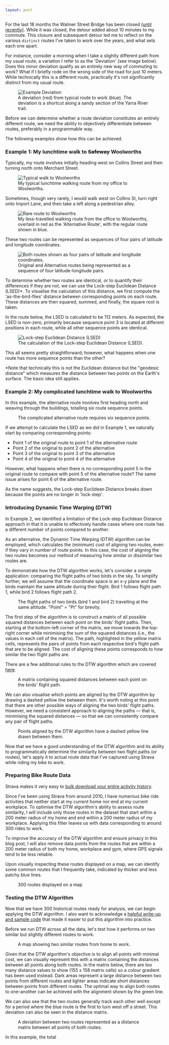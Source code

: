 ```yaml
---
layout: post
---
```


For the last 18 months the Walmer Street Bridge has been closed <a href="https://bicyclenetwork.com.au/newsroom/2023/12/20/walmer-street-bridge-ready-to-re-open/">(until recently)</a>. While it was closed, the detour added about 10 minutes to my commute. This closure and subsequent detour led me to reflect on the various `distinct` routes I've taken to work over the years, and what sets each one apart.

For instance, consider a morning when I take a slightly different path from my usual route, a variation I refer to as the 'Deviation' (see image below). Does this minor deviation qualify as an entirely new way of commuting to work? What if I briefly rode on the wrong side of the road for just 10 meters. While technically this is a different route, practically it's not significantly distinct from my usual route.

<figure>
  <img src="/assets/2023-12-26-img01.png" alt="Example Deviation" loading="lazy">
  <figcaption>
    A deviation (red) from typical route to work (blue). The deviation is a shortcut along a sandy section of the Yarra River trail.
  </figcaption>
</figure>

Before we can determine whether a route deviation constitutes an entirely different route, we need the ability to objectively differentiate between routes, preferably in a programmable way.

The following examples show how this can be achieved.

### Example 1: My lunchtime walk to ~~Safeway~~ Woolworths

Typically, my route involves initially heading west on Collins Street and then turning north onto Merchant Street.

<figure>
  <img src="/assets/2023-12-26-img02.png" alt="Typical walk to Woolworths" loading="lazy">
  <figcaption>
    My typical lunchtime walking route from my office to Woolworths.
  </figcaption>
</figure>

Sometimes, though very rarely, I would walk west on Collins St, turn right onto Import Lane, and then take a left along a pedestrian alley.

<figure>
  <img src="/assets/2023-12-26-img03.png" alt="Rare route to Woolworths" loading="lazy">
  <figcaption>
    My less-travelled walking route from the office to Woolworths, overlaid in red as the 'Alternative Route', with the regular route shown in blue.
  </figcaption>
</figure>

These two routes can be represented as sequences of four pairs of latitude and longitude coordinates.

<figure>
  <img src="/assets/2023-12-26-img04.png" alt="Both routes shown as four pairs of latitude and longitude coordinates." loading="lazy">
  <figcaption>
    Original and Alternative routes being represented as a sequence of four latitude-longitude pairs.
  </figcaption>
</figure>

To determine whether two routes are identical, or to quantify their differences if they are not, we can use the Lock-step Euclidean Distance (LSED)*. To visualise the calculation of this distance, we first compute the 'as-the-bird-flies' distance between corresponding points on each route. These distances are then squared, summed, and finally, the square root is taken.

In the route below, the LSED is calculated to be 112 meters. As expected, the LSED is non-zero, primarily because sequence point 3 is located at different positions in each route, while all other sequence points are identical.

<figure>
  <img src="/assets/2023-12-26-img05.png" alt="Lock-step Euclidean Distance (LSED)" loading="lazy">
  <figcaption>
    The calculation of the Lock-step Euclidean Distance (LSED). 
  </figcaption>
</figure>

This all seems pretty straightforward; however, what happens when one route has more sequence points than the other?

\*Note that technically this is not the Euclidean distance but the "geodesic distance" which measures the distance between two points on the Earth's surface. The basic idea still applies.

### Example 2: My complicated lunchtime walk to Woolworths

In this example, the alternative route involves first heading north and weaving through the buildings, totalling six route sequence points.

<figure>
  <img src="/assets/2023-12-26-img06.png" alt="" loading="lazy">
  <figcaption>
    The complicated alternative route requires six sequence points.
  </figcaption>
</figure>

If we attempt to calculate the LSED as we did in Example 1, we naturally start by comparing corresponding points:
- Point 1 of the original route to point 1 of the alternative route
- Point 2 of the original to point 2 of the alternative
- Point 3 of the original to point 3 of the alternative
- Point 4 of the original to point 4 of the alternative
  
However, what happens when there is no corresponding point 5 in the original route to compare with point 5 of the alternative route? The same issue arises for point 6 of the alternative route. 

As the name suggests, the Lock-step Euclidean Distance breaks down because the points are no longer in 'lock-step'.

### Introducing Dynamic Time Warping (DTW)

In Example 2, we identified a limitation of the Lock-step Euclidean Distance approach in that it is unable to effectively handle cases where one route has a different number of points compared to another.

As an alternative, the Dynamic Time Warping (DTW) algorithm can be employed, which calculates the (minimum) cost of aligning two routes, even if they vary in number of route points. In this case, the cost of aligning the two routes becomes our method of measuring how similar or dissimilar two routes are.

To demonstrate how the DTW algorithm works, let's consider a simple application: comparing the flight paths of two birds in the sky. To simplify further, we will assume that the coordinate space is an x-y plane and the birds maintain the same altitude during their flight. Bird 1 follows flight path 1, while bird 2 follows flight path 2.

<figure>
  <img src="/assets/2023-12-26-img07.png" alt="" loading="lazy">
  <figcaption>
    The flight paths of two birds (bird 1 and bird 2) travelling at the same altitude. "Point" = "Pt" for brevity.
  </figcaption>
</figure>

The first step of the algorithm is to construct a matrix of all possible squared distances between each point on the birds' flight paths. Then, starting at the bottom-left corner of the matrix, we move towards the top-right corner while minimising the sum of the squared distances (i.e., the values in each cell of the matrix). The path, highlighted in the yellow matrix cells, represents the pairs of points from each respective bird's flight path that are to be aligned. The cost of aligning these points corresponds to how similar the two flight paths are.

There are a few additional rules to the DTW algorithm which are covered <a href="https://www.tandfonline.com/doi/full/10.1080/15481603.2021.1908927">here</a>. 

<figure>
  <img src="/assets/2023-12-26-img08.png" alt="" loading="lazy">
  <figcaption>
    A matrix containing squared distances between each point on the birds' flight path.
  </figcaption>
</figure>

We can also visualise which points are aligned by the DTW algorithm by drawing a dashed yellow line between them. It's worth noting at this point that there are other possible ways of aligning the two birds' flight paths. However, we need a consistent approach to aligning the paths — that is, minimising the squared distances — so that we can consistently compare any pair of flight paths.

<figure>
  <img src="/assets/2023-12-26-img09.png" alt="" loading="lazy">
  <figcaption>
    Points aligned by the DTW algorithm have a dashed yellow line drawn between them.
  </figcaption>
</figure>

Now that we have a good understanding of the DTW algorithm and its ability to programmatically determine the similarity between two flight paths (or routes), let's apply it to actual route data that I've captured using Strava while riding my bike to work.

### Preparing Bike Route Data

Strava makes it very easy to <a href="https://support.strava.com/hc/en-us/articles/216918437-Exporting-your-Data-and-Bulk-Export">bulk download your entire activity history</a>.

Since I've been using Strava from around 2010, I have numerous bike ride activities that neither start at my current home nor end at my current workplace. To optimise the DTW algorithm's ability to assess route similarity, I will include only those routes in the dataset that start within a 200 meter radius of my home and end within a 200 meter radius of my workplace. Applying this filter leaves us with data corresponding to around 300 rides to work.

To improve the accuracy of the DTW algorithm and ensure privacy in this blog post, I will also remove data points from the routes that are within a 200 meter radius of both my home, workplace and gym, where GPS signals tend to be less reliable.

Upon visually inspecting these routes displayed on a map, we can identify some common routes that I frequently take, indicated by thicker and less patchy blue lines.

<figure>
  <img src="/assets/2023-12-26-img10.png" alt="" loading="lazy">
  <figcaption>
    300 routes displayed on a map
  </figcaption>
</figure>

### Testing the DTW Algorithm

Now that we have 300 historical routes ready for analysis, we can begin applying the DTW algorithm. I also want to acknowledge a <a href="https://alphasldiallo.github.io/dynamic-time-warping-algorithm-for-trajectories-similarity/"> helpful write-up and sample code</a> that made it easier to put this algorithm into practice.

Before we run DTW across all the data, let's test how it performs on two similar but slightly different routes to work.

<figure>
  <img src="/assets/2023-12-26-img11.png" alt="" loading="lazy">
  <figcaption>
    A map showing two similar routes from home to work.
  </figcaption>
</figure>

Given that the DTW algorithm's objective is to align all points with minimal cost, we can visually represent this with a matrix containing the distances between all points along both routes. In the matrix below, there are too many distance values to show (155 x 158 matrix cells) so a colour gradient has been used instead. Dark areas represent a large distance between two points from different routes and lighter areas indicate short distances between points from different routes. The optimal way to align both routes to one-another can be achieved with the alignment shown by the green line.

We can also see that the two routes generally track each other well except for a period where the blue route is the first to turn west off a street. This deviation can also be seen in the distance matrix.

<figure>
  <img src="/assets/2023-12-26-img12.png" alt="" loading="lazy">
  <figcaption>
    A deviation between two routes represented as a distance matrix between all points of both routes.
  </figcaption>
</figure>

In this example, the total 


